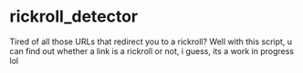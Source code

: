 # rickroll_detector
Tired of all those URLs that redirect you to a rickroll? Well with this script, u can find out whether a link is a rickroll or not, i guess, its a work in progress lol
